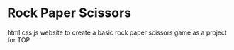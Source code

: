 # Rock Paper Scissors

html css js website to create a basic rock paper scissors game as a project for TOP
